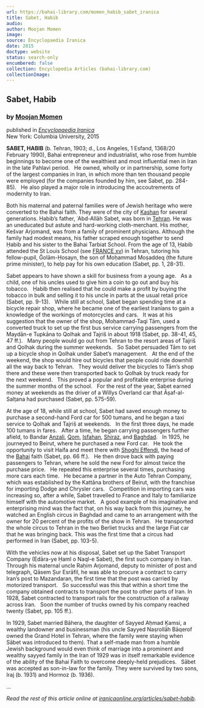 ```yaml
---
url: https://bahai-library.com/momen_habib_sabet_iranica
title: Sabet, Habib
audio: 
author: Moojan Momen
image: 
source: Encyclopaedia Iranica
date: 2015
doctype: website
status: search-only
encumbered: false
collection: Encyclopedia Articles (bahai-library.com)
collectionImage: 
---
```



## Sabet, Habib

### by [Moojan Momen](https://bahai-library.com/author/Moojan+Momen)

published in [_Encyclopaedia Iranica_](https://bahai-library.com/series/Encyclopaedia%20Iranica)  
New York: Columbia University, 2015


**SABET, HABIB** (b. Tehran, 1903; d., Los Angeles, 1 Esfand, 1368/20 February 1990), Bahai entrepreneur and industrialist, who rose from humble beginnings to become one of the wealthiest and most influential men in Iran in the late Pahlavi period.   He owned, wholly or in partnership, some forty of the largest companies in Iran, in which more than ten thousand people were employed (for the companies founded by him, see Sabet, pp. 284-85).   He also played a major role in introducing the accoutrements of modernity to Iran. 

Both his maternal and paternal families were of Jewish heritage who were converted to the Bahai faith. They were of the city of [Kashan](http://www.iranicaonline.org/articles/kashan) for several generations. Ḥabib’s father, ʿAbd-Allāh Sabet, was born in [Tehran](http://www.iranicaonline.org/articles/tehran-i-a-persian-city-at-the-foot-of-the-alborz). He was an uneducated but astute and hard-working cloth-merchant. His mother, Kešvar Arjomand, was from a family of prominent physicians. Although the family had modest means, his father scraped enough together to send Ḥabib and his sister to the Bahai Tarbiat School. From the age of 13, Ḥabib attended the St Louis School (see [FRANCE xv](http://www.iranicaonline.org/articles/france-xv)) in Tehran, tutoring his fellow-pupil, Ḡolām-Ḥosayn, the son of Moḥammad Moṣaddeq (the future prime minister), to help pay for his own education (Sabet, pp. 1, 28-31). 

Sabet appears to have shown a skill for business from a young age.   As a child, one of his uncles used to give him a coin to go out and buy his tobacco.   Ḥabib then realised that he could make a profit by buying the tobacco in bulk and selling it to his uncle in parts at the usual retail price (Sabet, pp. 9-13).   While still at school, Sabet began spending time at a bicycle repair shop, where he became one of the earliest Iranians to gain a knowledge of the workings of motorcycles and cars.   It was at his suggestion that the owner of the shop, Moḥammad-Taqi Tām, used a converted truck to set up the first bus service carrying passengers from the Maydān-e Tupkāna to Qolhak and Tajriš in about 1918 (Sabet, pp. 38-41, 45, 47 ff.).   Many people would go out from Tehran to the resort areas of Tajriš and Qolhak during the summer weekends.   So Sabet persuaded Tām to set up a bicycle shop in Qolhak under Sabet’s management.   At the end of the weekend, the shop would hire out bicycles that people could ride downhill all the way back to Tehran.   They would deliver the bicycles to Tām’s shop there and these were then transported back to Qolhak by truck ready for the next weekend.   This proved a popular and profitable enterprise during the summer months of the school.   For the rest of the year, Sabet earned money at weekends as the driver of a Willys Overland car that Āṣaf-al-Salṭana had purchased (Sabet, pp. 575-59). 

At the age of 18, while still at school, Sabet had saved enough money to purchase a second-hand Ford car for 500 tumans, and he began a taxi service to Qolhak and Tajriš at weekends.   In the first three days, he made 100 tumans in fares.   After a time, he began carrying passengers further afield, to Bandar [Anzali](http://www.iranicaonline.org/articles/anzali-town-in-gilan), [Qom](http://www.iranicaonline.org/articles/qom-i-history-safavid-period), [Isfahan](http://www.iranicaonline.org/articles/isfahan), [Shiraz](http://www.iranicaonline.org/articles/shiraz-i-history-to-1940), and [Baghdad](http://www.iranicaonline.org/articles/baghdad-iranian-connection-1-pr-Mongol).   In 1925, he journeyed to Beirut, where he purchased a new Ford car.   He took the opportunity to visit Haifa and meet there with [Shoghi Effendi](http://www.iranicaonline.org/articles/shoghi-effendi), the head of the [Bahai](http://www.iranicaonline.org/articles/bahaism-index) faith (Sabet, pp. 66 ff.).   He then drove back with paying passengers to Tehran, where he sold the new Ford for almost twice the purchase price.   He repeated this enterprise several times, purchasing more cars each time.   He became a partner in the Auto Tehran Company, which was established by the Kattāna brothers of Beirut, with the franchise for importing Dodge and Chrysler cars.   Competition in importing cars was increasing so, after a while, Sabet travelled to France and Italy to familiarize himself with the automotive market.   A good example of his imaginative and enterprising mind was the fact that, on his way back from this journey, he watched an English circus in Baghdad and came to an arrangement with the owner for 20 percent of the profits of the show in Tehran.   He transported the whole circus to Tehran in the two Berliet trucks and the large Fiat car that he was bringing back. This was the first time that a circus had performed in Iran (Sabet, pp. 103-5). 

With the vehicles now at his disposal, Sabet set up the Sabet Transport Company (Edāra-ye Ḥaml o Naql-e Sabet), the first such company in Iran.   Through his maternal uncle Raḥim Arjomand, deputy to minister of post and telegraph, Qāsem Ṣur Esrāfil, he was able to procure a contract to carry Iran’s post to Mazandaran, the first time that the post was carried by motorized transport.   So successful was this that within a short time the company obtained contracts to transport the post to other parts of Iran. In 1928, Sabet contracted to transport rails for the construction of a railway across Iran.   Soon the number of trucks owned by his company reached twenty (Sabet, pp. 105 ff.).

In 1929, Sabet married Bāhera, the daughter of Sayyed Aḥmad Ḵamsi, a wealthy landowner and businessman (his uncle Sayyed Naṣrollāh Bāqerof owned the Grand Hotel in Tehran, where the family were staying when Sābet was introduced to them). That a self-made man from a humble Jewish background would even think of marriage into a prominent and wealthy sayyed family in the Iran of 1929 was in itself remarkable  evidence of the ability of the Bahai Faith to overcome deeply-held prejudices.   Sābet was accepted as son-in-law for the family.  They were survived by two sons, Iraj (b. 1931) and Hormoz (b. 1936). 

...

_Read the rest of this article online at [iranicaonline.org/articles/sabet-habib](http://www.iranicaonline.org/articles/sabet-habib)._